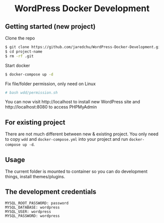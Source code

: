 <h1 align="center">WordPress Docker Development</h1>

## Getting started (new project)

Clone the repo
```bash
$ git clone https://github.com/jaredchu/WordPress-Docker-Development.git project-name
$ cd project-name
$ rm -rf .git
```

Start docker
```bash
$ docker-compose up -d
```

Fix file/folder permission, only need on Linux
```bash
# bash wdd/permission.sh
```

You can now visit http://localhost to install new WordPress site and http://localhost:8080 to access PHPMyAdmin

## For existing project
There are not much different between new & existing project. You only need to copy `wdd` and `docker-compose.yml`
into your project and run `docker-compose up -d`.

## Usage
The current folder is mounted to container so you can do development things, install themes/plugins.

## The development credentials
```
MYSQL_ROOT_PASSWORD: password
MYSQL_DATABASE: wordpress
MYSQL_USER: wordpress
MYSQL_PASSWORD: wordpress
```
